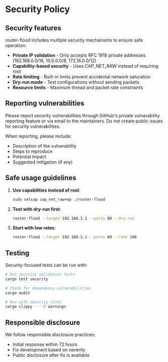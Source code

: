 # Security Policy

## Security features

router-flood includes multiple security mechanisms to ensure safe operation:

* **Private IP validation** - Only accepts RFC 1918 private addresses (192.168.0.0/16, 10.0.0.0/8, 172.16.0.0/12)
* **Capability-based security** - Uses CAP_NET_RAW instead of requiring root
* **Rate limiting** - Built-in limits prevent accidental network saturation
* **Dry-run mode** - Test configurations without sending packets
* **Resource limits** - Maximum thread and packet rate constraints

## Reporting vulnerabilities

Please report security vulnerabilities through GitHub's private vulnerability reporting feature or via email to the maintainers. Do not create public issues for security vulnerabilities.

When reporting, please include:
* Description of the vulnerability
* Steps to reproduce
* Potential impact
* Suggested mitigation (if any)

## Safe usage guidelines

1. **Use capabilities instead of root**:
   ```bash
   sudo setcap cap_net_raw+ep ./router-flood
   ```

2. **Test with dry-run first**:
   ```bash
   router-flood --target 192.168.1.1 --ports 80 --dry-run
   ```

3. **Start with low rates**:
   ```bash
   router-flood --target 192.168.1.1 --ports 80 --rate 100
   ```

## Testing

Security-focused tests can be run with:

```bash
# Run security validation tests
cargo test security

# Check for dependency vulnerabilities
cargo audit

# Run with security lints
cargo clippy -- -D warnings
```

## Responsible disclosure

We follow responsible disclosure practices:
* Initial response within 72 hours
* Fix development based on severity
* Public disclosure after fix is available